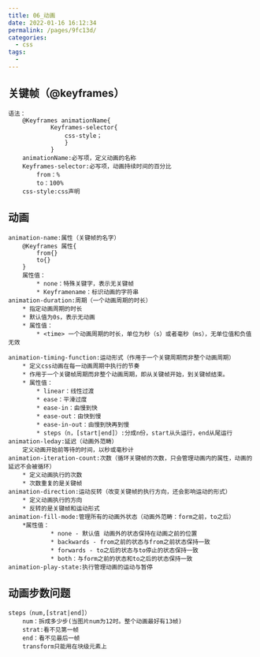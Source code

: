 ```yaml
---
title: 06_动画
date: 2022-01-16 16:12:34
permalink: /pages/9fc13d/
categories:
  - css
tags:
  - 
---
```


## 关键帧（@keyframes）
	语法：
		@Keyframes animationName{
				Keyframes-selector{
					css-style；
					}
				}
		animationName:必写项，定义动画的名称
		Keyframes-selector:必写项，动画持续时间的百分比
			from：%
			to：100%
		css-style:css声明
## 动画
	animation-name:属性（关键帧的名字）
		@Keyframes 属性{
			from{}
			to{}
		}
		属性值：
			* none：特殊关键字，表示无关键帧
			* Keyframename：标识动画的字符串
	animation-duration:周期（一个动画周期的时长）
		* 指定动画周期的时长
		* 默认值为0s，表示无动画
		* 属性值：
			* <time> 一个动画周期的时长，单位为秒（s）或者毫秒（ms），无单位值和负值无效
		
	animation-timing-function:运动形式（作用于一个关键周期而非整个动画周期）
		* 定义css动画在每一动画周期中执行的节奏
		* 作用于一个关键帧周期而非整个动画周期，即从关键帧开始，到关键帧结束。
		* 属性值：
			* linear：线性过渡
			* ease：平滑过度
			* ease-in：由慢到快
			* ease-out：由快到慢
			* ease-in-out：由慢到快再到慢
			* steps（n，[start|end]）:分成n份，start从头运行，end从尾运行
	animation-leday:延迟（动画外范畴）
		定义动画开始前等待的时间，以秒或毫秒计
	animation-iteration-count:次数（循环关键帧的次数，只会管理动画内的属性，动画的延迟不会被循环）
		* 定义动画执行的次数
		* 次数重复的是关键帧
	animation-direction:运动反转（改变关键帧的执行方向，还会影响运动的形式）
		* 定义动画执行的方向
		* 反转的是关键帧和运动形式
	animation-fill-mode:管理所有的动画外状态（动画外范畴：form之前，to之后）
		*属性值：
				* none - 默认值 动画外的状态保持在动画之前的位置
				* backwards - from之前的状态与from之前状态保持一致 
				* forwards - to之后的状态与to停止的状态保持一致
				* both：与form之前的状态和to之后的状态保持一致
	animation-play-state:执行管理动画的运动与暂停
## 动画步数问题
	steps（num,[strat|end]）
		num：拆成多少步(当图片num为12时。整个动画最好有13帧)
		strat:看不见第一帧
		end：看不见最后一帧
		transform只能用在块级元素上
